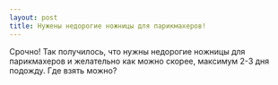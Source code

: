 ```yaml
---
layout: post 
title: Нужены недорогие ножницы для парикмахеров! 
--- 
```

Срочно! Так получилось, что нужны недорогие ножницы для парикмахеров и желательно как можно скорее, максимум 2-3 дня подожду. Где взять можно?
